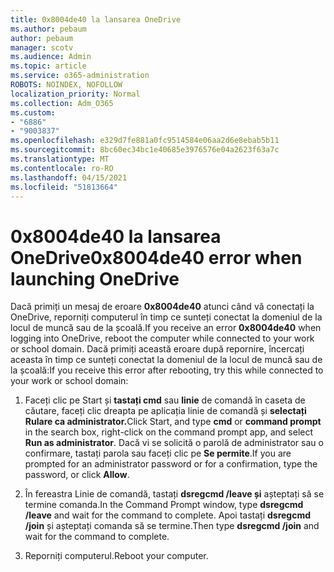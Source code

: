 ```yaml
---
title: 0x8004de40 la lansarea OneDrive
ms.author: pebaum
author: pebaum
manager: scotv
ms.audience: Admin
ms.topic: article
ms.service: o365-administration
ROBOTS: NOINDEX, NOFOLLOW
localization_priority: Normal
ms.collection: Adm_O365
ms.custom:
- "6886"
- "9003837"
ms.openlocfilehash: e329d7fe881a0fc9514584e06aa2d6e8ebab5b11
ms.sourcegitcommit: 8bc60ec34bc1e40685e3976576e04a2623f63a7c
ms.translationtype: MT
ms.contentlocale: ro-RO
ms.lasthandoff: 04/15/2021
ms.locfileid: "51813664"
---
```

# <a name="0x8004de40-error-when-launching-onedrive"></a><span data-ttu-id="5716b-102">0x8004de40 la lansarea OneDrive</span><span class="sxs-lookup"><span data-stu-id="5716b-102">0x8004de40 error when launching OneDrive</span></span>

<span data-ttu-id="5716b-103">Dacă primiți un mesaj de eroare **0x8004de40** atunci când vă conectați la OneDrive, reporniți computerul în timp ce sunteți conectat la domeniul de la locul de muncă sau de la școală.</span><span class="sxs-lookup"><span data-stu-id="5716b-103">If you receive an error **0x8004de40** when  logging into OneDrive, reboot the computer while connected to your work or school domain.</span></span> <span data-ttu-id="5716b-104">Dacă primiți această eroare după repornire, încercați aceasta în timp ce sunteți conectat la domeniul de la locul de muncă sau de la școală:</span><span class="sxs-lookup"><span data-stu-id="5716b-104">If you receive this error after rebooting, try this while connected to your work or school domain:</span></span>

1. <span data-ttu-id="5716b-105">Faceți clic pe Start și **tastați cmd** sau **linie** de comandă în caseta de căutare, faceți clic dreapta pe aplicația linie de comandă și **selectați Rulare ca administrator.**</span><span class="sxs-lookup"><span data-stu-id="5716b-105">Click Start, and type **cmd** or **command prompt**  in the search  box, right-click on the command prompt app, and select  **Run as administrator**.</span></span> <span data-ttu-id="5716b-106">Dacă vi se solicită o parolă de administrator sau o confirmare, tastați parola sau faceți clic pe **Se permite**.</span><span class="sxs-lookup"><span data-stu-id="5716b-106">If you are prompted for an administrator password or for a confirmation, type the password, or click **Allow**.</span></span>  

2. <span data-ttu-id="5716b-107">În fereastra Linie de comandă, tastați **dsregcmd /leave și**  așteptați să se termine comanda.</span><span class="sxs-lookup"><span data-stu-id="5716b-107">In the Command Prompt window, type **dsregcmd /leave**  and wait for the command to complete.</span></span> <span data-ttu-id="5716b-108">Apoi tastați **dsregcmd /join** și așteptați comanda să se termine.</span><span class="sxs-lookup"><span data-stu-id="5716b-108">Then type **dsregcmd /join** and wait for the command to complete.</span></span>
3. <span data-ttu-id="5716b-109">Reporniți computerul.</span><span class="sxs-lookup"><span data-stu-id="5716b-109">Reboot your computer.</span></span>
